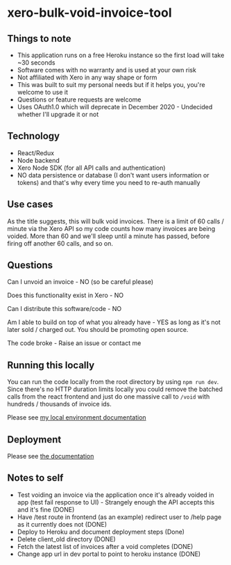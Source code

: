 # xero-bulk-void-invoice-tool

## Things to note

- This application runs on a free Heroku instance so the first load will take ~30 seconds
- Software comes with no warranty and is used at your own risk
- Not affiliated with Xero in any way shape or form
- This was built to suit my personal needs but if it helps you, you're welcome to use it
- Questions or feature requests are welcome
- Uses OAuth1.0 which will deprecate in December 2020 - Undecided whether I'll upgrade it or not

## Technology

- React/Redux
- Node backend
- Xero Node SDK (for all API calls and authentication)
- NO data persistence or database (I don't want users information or tokens) and that's why every time you need to re-auth manually

## Use cases

As the title suggests, this will bulk void invoices. There is a limit of 60 calls / minute via the Xero API so my code counts how many invoices are being voided. More than 60 and we'll sleep until a minute has passed, before firing off another 60 calls, and so on.

## Questions

Can I unvoid an invoice - NO (so be careful please)

Does this functionality exist in Xero - NO

Can I distribute this software/code - NO

Am I able to build on top of what you already have - YES as long as it's not later sold / charged out. You should be promoting open source.

The code broke - Raise an issue or contact me

## Running this locally

You can run the code locally from the root directory by using `npm run dev`. Since there's no HTTP duration limits locally you could remove the batched calls from the react frontend and just do one massive call to `/void` with hundreds / thousands of invoice ids.

Please see [my local environment documentation](/docs/localenv.md)

## Deployment

Please see [the documentation](/docs/deployment)

## Notes to self

- Test voiding an invoice via the application once it's already voided in app (test fail response to UI) - Strangely enough the API accepts this and it's fine (DONE)
- Have /test route in frontend (as an example) redirect user to /help page as it currently does not (DONE)
- Deploy to Heroku and document deployment steps (Done)
- Delete client_old directory (DONE)
- Fetch the latest list of invoices after a void completes (DONE)
- Change app url in dev portal to point to heroku instance (DONE)
